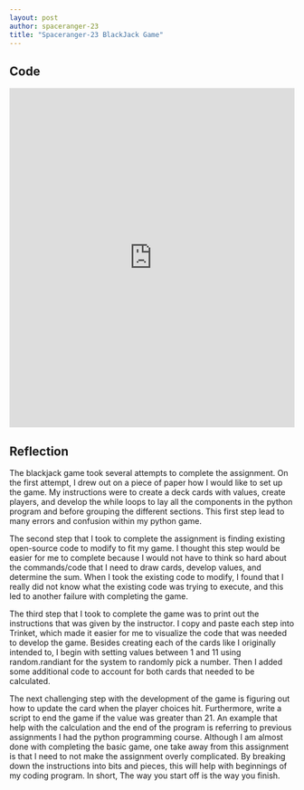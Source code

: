 ```yaml
---
layout: post
author: spaceranger-23
title: "Spaceranger-23 BlackJack Game"
---
```

## Code
<iframe src="https://trinket.io/embed/python/9dc620070d" width="100%" height="600" frameborder="0" marginwidth="0" marginheight="0" allowfullscreen></iframe>


## Reflection
The blackjack game took several attempts to complete the assignment. On the first attempt, I drew out on a piece of paper how I would like to set up the game. My instructions were to create a deck cards with values, create players, and develop the while loops to lay all the components in the python program and before grouping the different sections. This first step lead to many errors and confusion within my python game. 

The second step that I took to complete the assignment is finding existing open-source code to modify to fit my game. I thought this step would be easier for me to complete because I would not have to think so hard about the commands/code that I need to draw cards, develop values, and determine the sum. When I took the existing code to modify, I found that I really did not know what the existing code was trying to execute, and this led to another failure with completing the game. 

The third step that I took to complete the game was to print out the instructions that was given by the instructor. I copy and paste each step into Trinket, which made it easier for me to visualize the code that was needed to develop the game. Besides creating each of the cards like I originally intended to, I begin with setting values between 1 and 11 using random.randiant for the system to randomly pick a number. Then I added some additional code to account for both cards that needed to be calculated. 

The next challenging step with the development of the game is figuring out how to update the card when the player choices hit. Furthermore, write a script to end the game if the value was greater than 21. An example that help with the calculation and the end of the program is referring to previous assignments I had the python programming course. Although I am almost done with completing the basic game, one take away from this assignment is that I need to not make the assignment overly complicated. By breaking down the instructions into bits and pieces, this will help with beginnings of my coding program. In short, The way you start off is the way you finish.
